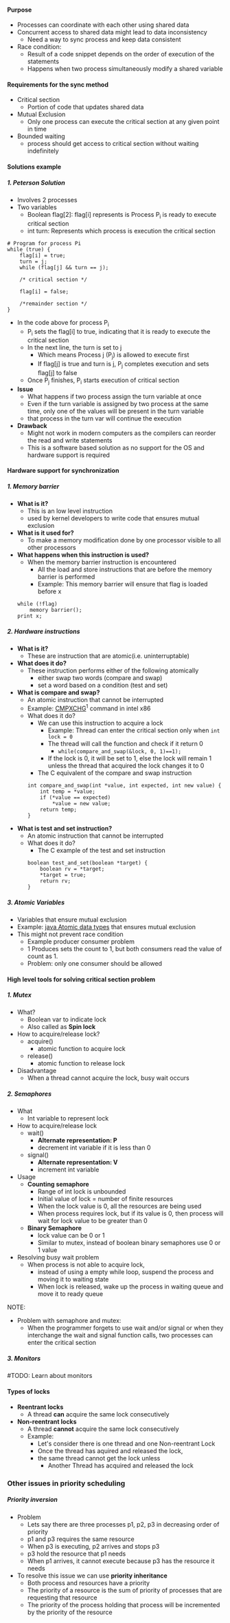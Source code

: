 
#### Purpose
- Processes can coordinate with each other using shared data
- Concurrent access to shared data might lead to data inconsistency
	- Need a way to sync process and keep data consistent
- Race condition:
	- Result of a code snippet depends on the order of execution of the statements
	- Happens when two process simultaneously modify a shared variable

#### Requirements for the sync method
- Critical section
	- Portion of code that updates shared data
- Mutual Exclusion
	- Only one process can execute the critical section at any given point in time
- Bounded waiting
	- process should get access to critical section without waiting indefinitely

#### Solutions example

##### 1. Peterson Solution
- Involves 2 processes
- Two variables
	- Boolean flag\[2]: flag\[i] represents is Process P<sub>i</sub> is ready to execute critical section
	- int turn: Represents which process is execution the critical section
```
# Program for process Pi 
while (true) {
	flag[i] = true;
	turn = j;
	while (flag[j] && turn == j);

	/* critical section */

	flag[i] = false;

	/*remainder section */
}
```
- In the code above for process P<sub>i</sub>
	- P<sub>i</sub> sets the flag\[i] to true, indicating that it is ready to execute the critical section
	- In the next line, the turn is set to j
		- Which means Process j (P<sub>j</sub>) is allowed to execute first
		- If flag\[j] is true and turn is j, P<sub>j</sub> completes execution and sets  flag\[j] to false
	- Once P<sub>j</sub> finishes, P<sub>i</sub> starts execution of critical section
- **Issue**
	- What happens if two process assign the turn variable at once
	- Even if the turn variable is assigned by two process at the same time, only one of the values will be present in the turn variable 
	- that process in the turn var will continue the execution
- **Drawback**
	- Might not work in modern computers as the compilers can reorder the read and write statements
	- This is a software based solution as no support for the OS and hardware support is required

#### Hardware support for synchronization

##### 1. Memory barrier
- **What is it?**
	- This is an low level instruction 
	- used by kernel developers to write code that ensures mutual exclusion
- **What is it used for?**
	- To make a memory modification done by one processor visible to all other processors
- **What happens when this instruction is used?**
	- When the memory barrier instruction is encountered 
		- All the load and store instructions that are before the memory barrier is performed 
		- Example: This memory barrier will ensure that flag is loaded before x
	```
	while (!flag)
		memory barrier();
	print x;
	```

##### 2. Hardware instructions
- **What is it?**
	- These are instruction that are atomic(i.e. uninterruptable)
- **What does it do?**
	- These instruction performs either of the following atomically
		- either swap two words (compare and swap)
		- set a word based on a condition  (test and set)
- **What is compare and swap?**
	- An atomic instruction that cannot be interrupted
	- Example: [CMPXCHG](./References)<sup>1</sup> command in intel x86
	- What does it do?
		- We can use this instruction to acquire a lock
			- Example: Thread can enter the critical section only when `int lock = 0`
			- The thread will call the function and check if it return 0 
				- `while(compare_and_swap(&lock, 0, 1)==1);`
			- If the lock is 0, it will be set to 1, else the lock will remain 1 unless the thread that acquired the lock changes it to 0
		- The C equivalent of the compare and swap instruction
		```
		int compare_and_swap(int *value, int expected, int new value) {
			int temp = *value;
			if (*value == expected)
				*value = new value;
			return temp;
		}
		```
- **What is test and set instruction?**
	- An atomic instruction that cannot be interrupted
	- What does it do?
		- The C example of the test and set instruction
		```
		boolean test_and_set(boolean *target) {
			boolean rv = *target;
			*target = true;
			return rv;
		}
		```

##### 3. Atomic Variables
- Variables that ensure mutual exclusion
- Example: [java Atomic data types](https://docs.oracle.com/javase/tutorial/essential/concurrency/atomicvars.html) that ensures mutual exclusion
- This might not prevent race condition
	- Example producer consumer problem
	- 1 Produces sets the count to 1, but both consumers read the value of count as 1.
	- Problem: only one consumer should be allowed


#### High level tools for solving critical section problem

##### 1. Mutex
- What?
	- Boolean var to indicate lock
	- Also called as **Spin lock**
- How to acquire/release lock?
	- acquire()
		- atomic function to acquire lock
	- release()
		- atomic function to release lock
- Disadvantage
	- When a thread cannot acquire the lock, busy wait occurs

##### 2. Semaphores
- What
	- Int variable to represent lock
- How to acquire/release lock
	- wait()
		- **Alternate representation: P**
		- decrement int variable if it is less than 0
	- signal()
		- **Alternate representation: V**
		- increment int variable
- Usage
	- **Counting semaphore**
		- Range of int lock is unbounded 
		- Initial value of lock = number of finite resources
		- When the lock value is 0, all the resources are being used
		- When process requires lock, but if its value is 0, then process will wait for lock value to be greater than 0
	- **Binary Semaphore**
		- lock value can be 0 or 1 
		- Similar to mutex, instead of boolean binary semaphores use 0 or 1 value
- Resolving busy wait problem
	- When process is not able to acquire lock, 
		- instead of using a empty while loop, suspend the process and moving it to waiting state
		- When lock is released, wake up the process in waiting queue and move it to ready queue 


NOTE: 
- Problem with semaphore and mutex:
	- When the programmer forgets to use wait and/or signal or when they interchange the wait and signal function calls, two processes can enter the critical section
##### 3. Monitors
#TODO: Learn about monitors

#### Types of locks
- **Reentrant locks**
	- A thread **can** acquire the same lock consecutively
- **Non-reentrant locks**
	- A thread **cannot** acquire the same lock consecutively
	- Example: 
		- Let's consider there is one thread and one Non-reentrant Lock
		- Once the thread has aquired and released the lock, 
		- the same thread cannot get the lock unless
			- Another Thread has acquired and released the lock

### Other issues in priority scheduling

##### Priority inversion
- Problem
	- Lets say there are three processes p1, p2, p3 in decreasing order of priority
	- p1 and p3 requires the same resource
	- When p3 is executing, p2 arrives and stops p3
	- p3 hold the resource that p1 needs
	- When p1 arrives, it cannot execute because p3 has the resource it needs
- To resolve this issue we can use **priority inheritance**
	- Both process and resources have a priority
	- The priority of a resource is the sum of priority of processes that are requesting that resource
	- The priority of the process holding that process will be incremented by the priority of the resource


